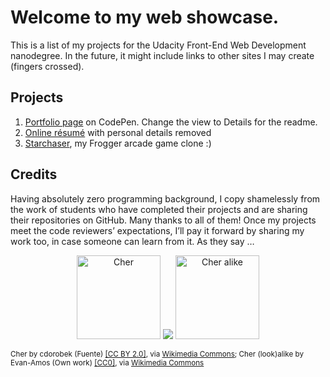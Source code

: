 Welcome to my web showcase.
===========================
This is a list of my projects for the Udacity Front-End Web Development nanodegree. In the future, it might include links to other sites I may create (fingers crossed).

Projects
--------
1. [Portfolio page](http://codepen.io/lagracia/full/ZbroLO/ "Portfolio of creative work") on CodePen. Change the view to Details for the readme.
2. [Online résumé](http://lagracia.github.io/frontend-nanodegree-resume/ "Résumé as of 2015") with personal details removed
3. [Starchaser](http://tiny.cc/starchaser/ "Starchaser arcade game"), my Frogger arcade game clone :)

Credits
-------
Having absolutely zero programming background, I copy shamelessly from the work of students who have completed their projects and are sharing their repositories on GitHub. Many thanks to all of them! Once my projects meet the code reviewers’ expectations, I’ll pay it forward by sharing my work too, in case someone can learn from it. As they say …

<p align="center"><img src="http://lagracia.github.io/images/Cher_D2K.jpg" height="134" alt="Cher"> <img src="http://lagracia.github.io/images/ampersand.png"> <img src="http://lagracia.github.io/images/256px-Cher-Drag-Impersonator.jpg" height="134" alt="Cher alike"></p>

<p align="left"><sup>Cher by cdorobek (Fuente) <a href="http://creativecommons.org/licenses/by/2.0">[CC BY 2.0]</a>, via <a href="https://commons.wikimedia.org/wiki/File%3ACher_D2K.jpg">Wikimedia Commons</a>; Cher (look)alike by Evan-Amos (Own work) <a href="http://creativecommons.org/publicdomain/zero/1.0/deed.en">[CC0]</a>, via <a href="https://commons.wikimedia.org/wiki/File%3ACher-Drag-Impersonator.jpg">Wikimedia Commons</a></sup></p>
